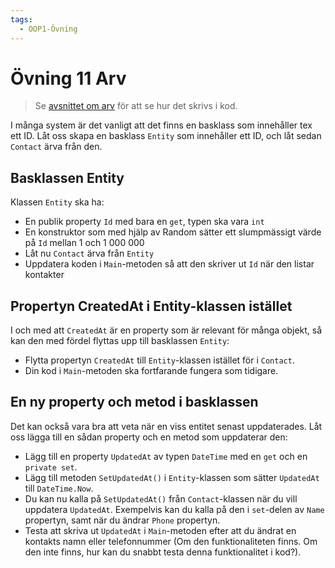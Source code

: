 ```yaml
---
tags:
  - OOP1-Övning
---
```


# Övning 11 Arv

> Se [avsnittet om arv](../../../../material/cs/oop/inheritance.md) för att se hur det skrivs i kod.

I många system är det vanligt att det finns en basklass som innehåller tex ett ID. Låt oss skapa en basklass `Entity` som innehåller ett ID, och låt sedan `Contact` ärva från den.

## Basklassen Entity

Klassen `Entity` ska ha:
* En publik property `Id` med bara en `get`, typen ska vara `int`
* En konstruktor som med hjälp av Random sätter ett slumpmässigt värde på `Id` mellan 1 och 1 000 000
* Låt nu `Contact` ärva från `Entity`
* Uppdatera koden i `Main`-metoden så att den skriver ut `Id` när den listar kontakter

## Propertyn CreatedAt i Entity-klassen istället

I och med att `CreatedAt` är en property som är relevant för många objekt, så kan den med fördel flyttas upp till basklassen `Entity`:

* Flytta propertyn `CreatedAt` till `Entity`-klassen istället för i `Contact`.
* Din kod i `Main`-metoden ska fortfarande fungera som tidigare.

## En ny property och metod i basklassen

Det kan också vara bra att veta när en viss entitet senast uppdaterades. Låt oss lägga till en sådan property och en metod som uppdaterar den:

* Lägg till en property `UpdatedAt` av typen `DateTime` med en `get` och en `private set`.
* Lägg till metoden `SetUpdatedAt()` i `Entity`-klassen som sätter `UpdatedAt` till `DateTime.Now`.
* Du kan nu kalla på `SetUpdatedAt()` från `Contact`-klassen när du vill uppdatera `UpdatedAt`. Exempelvis kan du kalla på den i `set`-delen av `Name` propertyn, samt när du ändrar `Phone` propertyn.
* Testa att skriva ut `UpdatedAt` i `Main`-metoden efter att du ändrat en kontakts namn eller telefonnummer (Om den funktionaliteten finns. Om den inte finns, hur kan du snabbt testa denna funktionalitet i kod?).
